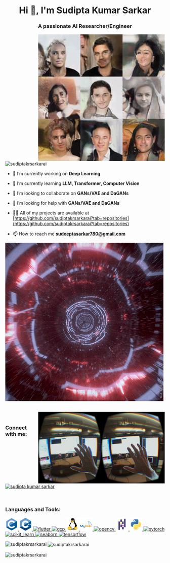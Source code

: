 <h1 align="center">Hi 👋, I'm Sudipta Kumar Sarkar</h1>
<h3 align="center">A passionate AI Researcher/Engineer</h3>
<img align="right" alt="GANs" width="400" src="A56M.gif">

<p align="left"> <img src="https://komarev.com/ghpvc/?username=sudiptakrsarkarai&label=Profile%20views&color=0e75b6&style=flat" alt="sudiptakrsarkarai" /> </p>

- 🔭 I’m currently working on **Deep Learning**

- 🌱 I’m currently learning **LLM, Transformer, Computer Vision**

- 👯 I’m looking to collaborate on **GANs/VAE and DaGANs**

- 🤝 I’m looking for help with **GANs/VAE and DaGANs**

- 👨‍💻 All of my projects are available at [https://github.com/sudiptakrsarkarai?tab=repositories](https://github.com/sudiptakrsarkarai?tab=repositories)

- 📫 How to reach me **sudeeptasarkar780@gmail.com**
  
<p align="left"> <img src="fxac.gif"> </p>
<br>
<img align="right" alt="GANs" width="400" src="PJtm.gif">
<br>
<h3 align="left">Connect with me:</h3>
<p align="left">
<a href="https://linkedin.com/in/sudipta kumar sarkar" target="blank"><img align="center" src="https://raw.githubusercontent.com/rahuldkjain/github-profile-readme-generator/master/src/images/icons/Social/linked-in-alt.svg" alt="sudipta kumar sarkar" height="30" width="40" /></a>
</p>
<br>
<h3 align="left">Languages and Tools:</h3>
<p align="left"> <a href="https://www.cprogramming.com/" target="_blank" rel="noreferrer"> <img src="https://raw.githubusercontent.com/devicons/devicon/master/icons/c/c-original.svg" alt="c" width="40" height="40"/> </a> <a href="https://www.w3schools.com/cpp/" target="_blank" rel="noreferrer"> <img src="https://raw.githubusercontent.com/devicons/devicon/master/icons/cplusplus/cplusplus-original.svg" alt="cplusplus" width="40" height="40"/> </a> <a href="https://flutter.dev" target="_blank" rel="noreferrer"> <img src="https://www.vectorlogo.zone/logos/flutterio/flutterio-icon.svg" alt="flutter" width="40" height="40"/> </a> <a href="https://cloud.google.com" target="_blank" rel="noreferrer"> <img src="https://www.vectorlogo.zone/logos/google_cloud/google_cloud-icon.svg" alt="gcp" width="40" height="40"/> </a> <a href="https://www.linux.org/" target="_blank" rel="noreferrer"> <img src="https://raw.githubusercontent.com/devicons/devicon/master/icons/linux/linux-original.svg" alt="linux" width="40" height="40"/> </a> <a href="https://www.mysql.com/" target="_blank" rel="noreferrer"> <img src="https://raw.githubusercontent.com/devicons/devicon/master/icons/mysql/mysql-original-wordmark.svg" alt="mysql" width="40" height="40"/> </a> <a href="https://opencv.org/" target="_blank" rel="noreferrer"> <img src="https://www.vectorlogo.zone/logos/opencv/opencv-icon.svg" alt="opencv" width="40" height="40"/> </a> <a href="https://pandas.pydata.org/" target="_blank" rel="noreferrer"> <img src="https://raw.githubusercontent.com/devicons/devicon/2ae2a900d2f041da66e950e4d48052658d850630/icons/pandas/pandas-original.svg" alt="pandas" width="40" height="40"/> </a> <a href="https://www.python.org" target="_blank" rel="noreferrer"> <img src="https://raw.githubusercontent.com/devicons/devicon/master/icons/python/python-original.svg" alt="python" width="40" height="40"/> </a> <a href="https://pytorch.org/" target="_blank" rel="noreferrer"> <img src="https://www.vectorlogo.zone/logos/pytorch/pytorch-icon.svg" alt="pytorch" width="40" height="40"/> </a> <a href="https://scikit-learn.org/" target="_blank" rel="noreferrer"> <img src="https://upload.wikimedia.org/wikipedia/commons/0/05/Scikit_learn_logo_small.svg" alt="scikit_learn" width="40" height="40"/> </a> <a href="https://seaborn.pydata.org/" target="_blank" rel="noreferrer"> <img src="https://seaborn.pydata.org/_images/logo-mark-lightbg.svg" alt="seaborn" width="40" height="40"/> </a> <a href="https://www.tensorflow.org" target="_blank" rel="noreferrer"> <img src="https://www.vectorlogo.zone/logos/tensorflow/tensorflow-icon.svg" alt="tensorflow" width="40" height="40"/> </a> </p>

<p><img align="left" src="https://github-readme-stats.vercel.app/api/top-langs?username=sudiptakrsarkarai&show_icons=true&locale=en&layout=compact" alt="sudiptakrsarkarai" /></p>

<p>&nbsp;<img align="center" src="https://github-readme-stats.vercel.app/api?username=sudiptakrsarkarai&show_icons=true&locale=en" alt="sudiptakrsarkarai" /></p>

<p><img align="center" src="https://github-readme-streak-stats.herokuapp.com/?user=sudiptakrsarkarai&" alt="sudiptakrsarkarai" /></p>
